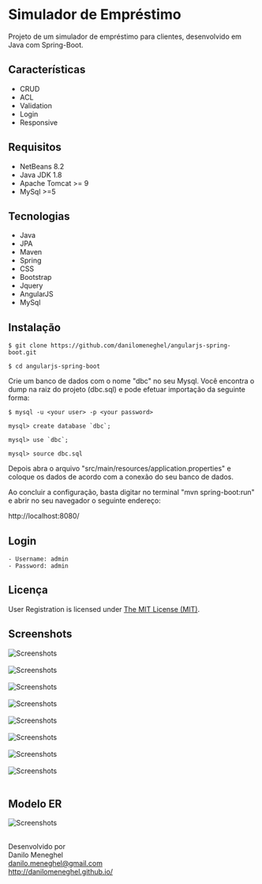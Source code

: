 # Simulador de Empréstimo

Projeto de um simulador de empréstimo para clientes, desenvolvido em Java com Spring-Boot.

## Características

- CRUD
- ACL
- Validation
- Login
- Responsive

## Requisitos

- NetBeans 8.2
- Java JDK 1.8
- Apache Tomcat >= 9
- MySql >=5

## Tecnologias

- Java
- JPA
- Maven
- Spring
- CSS
- Bootstrap
- Jquery
- AngularJS
- MySql

## Instalação

```
$ git clone https://github.com/danilomeneghel/angularjs-spring-boot.git

$ cd angularjs-spring-boot

```

Crie um banco de dados com o nome "dbc" no seu Mysql. Você encontra o dump na raiz do projeto (dbc.sql) e pode efetuar importação da seguinte forma:

```
$ mysql -u <your user> -p <your password>

mysql> create database `dbc`;

mysql> use `dbc`;

mysql> source dbc.sql

```

Depois abra o arquivo "src/main/resources/application.properties" e coloque os dados de acordo com a conexão do seu banco de dados. <br>

Ao concluir a configuração, basta digitar no terminal "mvn spring-boot:run" e abrir no seu navegador o seguinte endereço: <br>

http://localhost:8080/

## Login
	- Username: admin
	- Password: admin

## Licença

User Registration is licensed under <a href="LICENSE">The MIT License (MIT)</a>.

## Screenshots

![Screenshots](screenshots/screenshot01.png)<br><br>
![Screenshots](screenshots/screenshot02.png)<br><br>
![Screenshots](screenshots/screenshot03.png)<br><br>
![Screenshots](screenshots/screenshot04.png)<br><br>
![Screenshots](screenshots/screenshot05.png)<br><br>
![Screenshots](screenshots/screenshot06.png)<br><br>
![Screenshots](screenshots/screenshot07.png)<br><br>
![Screenshots](screenshots/screenshot08.png)<br><br>

## Modelo ER

![Screenshots](screenshots/modelo_er.png)<br><br>


Desenvolvido por<br>
Danilo Meneghel<br>
danilo.meneghel@gmail.com<br>
http://danilomeneghel.github.io/<br>
